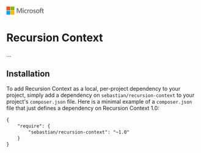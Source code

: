 ![](./media/solutions-microsoft-logo-small.png)
# Recursion Context

...

## Installation

To add Recursion Context as a local, per-project dependency to your project, simply add a dependency on `sebastian/recursion-context` to your project's `composer.json` file. Here is a minimal example of a `composer.json` file that just defines a dependency on Recursion Context 1.0:

    {
        "require": {
            "sebastian/recursion-context": "~1.0"
        }
    }
